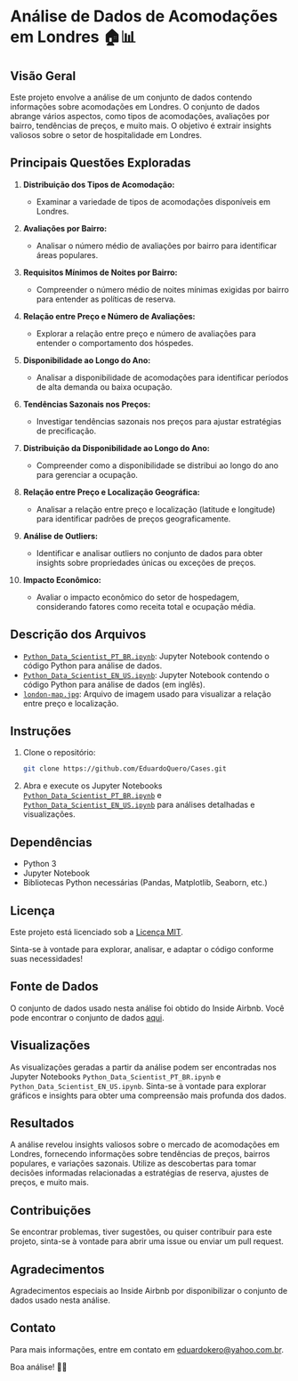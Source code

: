 # Análise de Dados de Acomodações em Londres 🏠📊

## Visão Geral

Este projeto envolve a análise de um conjunto de dados contendo informações sobre acomodações em Londres. O conjunto de dados abrange vários aspectos, como tipos de acomodações, avaliações por bairro, tendências de preços, e muito mais. O objetivo é extrair insights valiosos sobre o setor de hospitalidade em Londres.

## Principais Questões Exploradas

1. **Distribuição dos Tipos de Acomodação:**
   - Examinar a variedade de tipos de acomodações disponíveis em Londres.

2. **Avaliações por Bairro:**
   - Analisar o número médio de avaliações por bairro para identificar áreas populares.

3. **Requisitos Mínimos de Noites por Bairro:**
   - Compreender o número médio de noites mínimas exigidas por bairro para entender as políticas de reserva.

4. **Relação entre Preço e Número de Avaliações:**
   - Explorar a relação entre preço e número de avaliações para entender o comportamento dos hóspedes.

5. **Disponibilidade ao Longo do Ano:**
   - Analisar a disponibilidade de acomodações para identificar períodos de alta demanda ou baixa ocupação.

6. **Tendências Sazonais nos Preços:**
   - Investigar tendências sazonais nos preços para ajustar estratégias de precificação.

7. **Distribuição da Disponibilidade ao Longo do Ano:**
   - Compreender como a disponibilidade se distribui ao longo do ano para gerenciar a ocupação.

8. **Relação entre Preço e Localização Geográfica:**
   - Analisar a relação entre preço e localização (latitude e longitude) para identificar padrões de preços geograficamente.

9. **Análise de Outliers:**
   - Identificar e analisar outliers no conjunto de dados para obter insights sobre propriedades únicas ou exceções de preços.

10. **Impacto Econômico:**
    - Avaliar o impacto econômico do setor de hospedagem, considerando fatores como receita total e ocupação média.

## Descrição dos Arquivos

- [`Python_Data_Scientist_PT_BR.ipynb`](https://github.com/EduardoQuero/Cases/blob/main/Python_Data_Scientist_PT_BR.ipynb): Jupyter Notebook contendo o código Python para análise de dados.
- [`Python_Data_Scientist_EN_US.ipynb`](https://github.com/EduardoQuero/Cases/blob/main/Python_Data_Scientist_EN_US.ipynb): Jupyter Notebook contendo o código Python para análise de dados (em inglês).
- [`london-map.jpg`](link_para_a_imagem): Arquivo de imagem usado para visualizar a relação entre preço e localização.

## Instruções

1. Clone o repositório:

   ```bash
   git clone https://github.com/EduardoQuero/Cases.git
   ```

2. Abra e execute os Jupyter Notebooks [`Python_Data_Scientist_PT_BR.ipynb`](https://github.com/EduardoQuero/Cases/blob/main/Python_Data_Scientist_PT_BR.ipynb) e [`Python_Data_Scientist_EN_US.ipynb`](https://github.com/EduardoQuero/Cases/blob/main/Python_Data_Scientist_EN_US.ipynb) para análises detalhadas e visualizações.

## Dependências

- Python 3
- Jupyter Notebook
- Bibliotecas Python necessárias (Pandas, Matplotlib, Seaborn, etc.)

## Licença

Este projeto está licenciado sob a [Licença MIT](LICENSE).

Sinta-se à vontade para explorar, analisar, e adaptar o código conforme suas necessidades!

## Fonte de Dados

O conjunto de dados usado nesta análise foi obtido do Inside Airbnb. Você pode encontrar o conjunto de dados [aqui](http://data.insideairbnb.com/united-kingdom/england/london/2023-09-06/visualisations/listings.csv).

## Visualizações

As visualizações geradas a partir da análise podem ser encontradas nos Jupyter Notebooks `Python_Data_Scientist_PT_BR.ipynb` e `Python_Data_Scientist_EN_US.ipynb`. Sinta-se à vontade para explorar gráficos e insights para obter uma compreensão mais profunda dos dados.

## Resultados

A análise revelou insights valiosos sobre o mercado de acomodações em Londres, fornecendo informações sobre tendências de preços, bairros populares, e variações sazonais. Utilize as descobertas para tomar decisões informadas relacionadas a estratégias de reserva, ajustes de preços, e muito mais.

## Contribuições

Se encontrar problemas, tiver sugestões, ou quiser contribuir para este projeto, sinta-se à vontade para abrir uma issue ou enviar um pull request.

## Agradecimentos

Agradecimentos especiais ao Inside Airbnb por disponibilizar o conjunto de dados usado nesta análise.

## Contato

Para mais informações, entre em contato em [eduardokero@yahoo.com.br](mailto:eduardokero@yahoo.com.br).

Boa análise! 🚀✨
